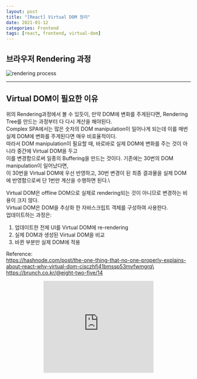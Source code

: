 ```yaml
---
layout: post
title: "[React] Virtual DOM 정리"
date: 2021-01-12
categories: Frontend
tags: [react, frontend, virtual-dom]
---
```


## 브라우저 Rendering 과정

![rendering process](https://cdn.hashnode.com/res/hashnode/image/upload/wvbwscn7oadykroobdd3/1472288564.png?auto=compress)


---


## Virtual DOM이 필요한 이유

위의 Rendering과정에서 볼 수 있듯이, 만약 DOM에 변화를 주게된다면, Rendering Tree를 만드는 과정부터 다 다시 계산을 해야된다.\
Complex SPA에서는 많은 숫자의 DOM manipulation이 일어나게 되는데 이를 매번 실제 DOM에 변화를 주게된다면 매우 비효율적이다.\
따라서 DOM manipulation이 필요할 때, 바로바로 실제 DOM에 변화를 주는 것이 아니라 중간에 Virtual DOM을 두고\
이를 변경함으로써 일종의 Buffering을 만드는 것이다. 기존에는 30번의 DOM manipulation이 일어났다면,\
이 30번을 Virtual DOM에 우선 반영하고, 30번 변경이 된 최종 결과물을 실제 DOM에 반영함으로써 단 1번만 계산을 수행하면 된다.\

Virtual DOM은 offline DOM으로 실제로 rendering되는 것이 아니므로 변경하는 비용이 크지 않다.\
Virtual DOM은 DOM을 추상화 한 자바스크립트 객체를 구성하여 사용한다. \
업데이트하는 과정은:
1. 업데이트한 전체 UI를 Virtual DOM에 re-rendering
2. 실제 DOM과 생성된 Virtual DOM을 비교
3. 바뀐 부분만 실제 DOM에 적용



Reference:\
https://hashnode.com/post/the-one-thing-that-no-one-properly-explains-about-react-why-virtual-dom-cisczhfj41bmssp53mvfwmgrq\
https://brunch.co.kr/@eight-two-five/14

<style>
  .responsive-wrap{ display:flex; justify-content:center;}
</style>
<div class="responsive-wrap">
  <iframe width="300" height="250" allowtransparency="true" src="https://tab2.clickmon.co.kr/pop/wp_ad_300.php?PopAd=CM_M_1003067%7C%5E%7CCM_A_1086005%7C%5E%7CAdver_M_1046207&mon_rf=REFERRER_URL" frameborder="0" scrolling="no"></iframe>
</div>